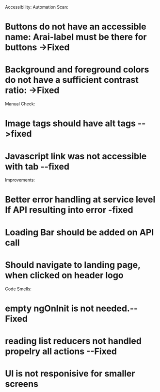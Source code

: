 Accessibility:
Automation Scan:

# Buttons do not have an accessible name: Arai-label must be there for buttons ->Fixed
# Background and foreground colors do not have a sufficient contrast ratio: ->Fixed

Manual Check:

# Image tags should have alt tags -->fixed
# Javascript link was not accessible with tab --fixed

Improvements:
# Better error handling at service level If API resulting into error -fixed
# Loading Bar should be added on API call
# Should navigate to landing page, when clicked on header logo

Code Smells:

# empty ngOnInit is not needed.--Fixed
# reading list reducers not handled propelry all actions --Fixed
# UI is not responisive for smaller screens